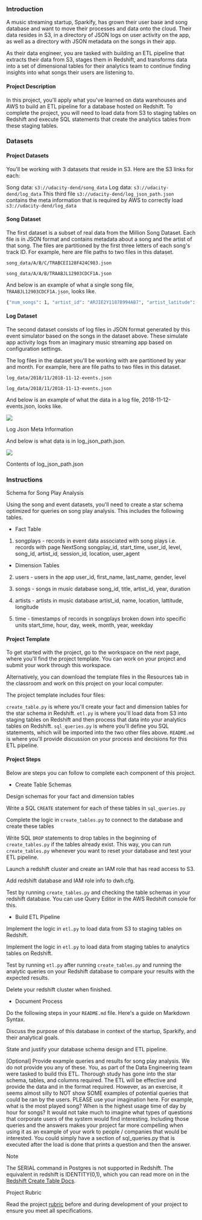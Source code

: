### Introduction

A music streaming startup, Sparkify, has grown their user base and song database and want to move their processes and data onto the cloud. Their data resides in S3, in a directory of JSON logs on user activity on the app, as well as a directory with JSON metadata on the songs in their app.

As their data engineer, you are tasked with building an ETL pipeline that extracts their data from S3, stages them in Redshift, and transforms data into a set of dimensional tables for their analytics team to continue finding insights into what songs their users are listening to.

#### Project Description

In this project, you'll apply what you've learned on data warehouses and AWS to build an ETL pipeline for a database hosted on Redshift. To complete the project, you will need to load data from S3 to staging tables on Redshift and execute SQL statements that create the analytics tables from these staging tables.

### Datasets

#### Project Datasets

You'll be working with 3 datasets that reside in S3. Here are the S3 links for each:

Song data: `s3://udacity-dend/song_data`
Log data: `s3://udacity-dend/log_data`
This third file `s3://udacity-dend/log_json_path.json` contains the meta information that is required by AWS to correctly load `s3://udacity-dend/log_data`

#### Song Dataset

The first dataset is a subset of real data from the Million Song Dataset. Each file is in JSON format and contains metadata about a song and the artist of that song. The files are partitioned by the first three letters of each song's track ID. For example, here are file paths to two files in this dataset.

`song_data/A/B/C/TRABCEI128F424C983.json`

`song_data/A/A/B/TRAABJL12903CDCF1A.json`

And below is an example of what a single song file, `TRAABJL12903CDCF1A.json`, looks like.

```bash
{"num_songs": 1, "artist_id": "ARJIE2Y1187B994AB7", "artist_latitude": null, "artist_longitude": null, "artist_location": "", "artist_name": "Line Renaud", "song_id": "SOUPIRU12A6D4FA1E1", "title": "Der Kleine Dompfaff", "duration": 152.92036, "year": 0}
```

#### Log Dataset

The second dataset consists of log files in JSON format generated by this event simulator based on the songs in the dataset above. These simulate app activity logs from an imaginary music streaming app based on configuration settings.

The log files in the dataset you'll be working with are partitioned by year and month. For example, here are file paths to two files in this dataset.

`log_data/2018/11/2018-11-12-events.json`

`log_data/2018/11/2018-11-13-events.json`

And below is an example of what the data in a log file, 2018-11-12-events.json, looks like.

![](images/log-data.jpg)

Log Json Meta Information

And below is what data is in log_json_path.json.

![](images/log-json-data.jpg)

Contents of log_json_path.json

### Instructions
Schema for Song Play Analysis

Using the song and event datasets, you'll need to create a star schema optimized for queries on song play analysis. This includes the following tables.
 - Fact Table

1. songplays - records in event data associated with song plays i.e. records with page NextSong
    songplay_id, start_time, user_id, level, song_id, artist_id, session_id, location, user_agent

- Dimension Tables

2. users - users in the app
    user_id, first_name, last_name, gender, level

3. songs - songs in music database
    song_id, title, artist_id, year, duration

4. artists - artists in music database
    artist_id, name, location, lattitude, longitude

5. time - timestamps of records in songplays broken down into specific units
    start_time, hour, day, week, month, year, weekday

#### Project Template

To get started with the project, go to the workspace on the next page, where you'll find the project template. You can work on your project and submit your work through this workspace.

Alternatively, you can download the template files in the Resources tab in the classroom and work on this project on your local computer.

The project template includes four files:

`create_table.py` is where you'll create your fact and dimension tables for the star schema in Redshift.
`etl.py` is where you'll load data from S3 into staging tables on Redshift and then process that data into your analytics tables on Redshift.
`sql_queries.py` is where you'll define you SQL statements, which will be imported into the two other files above.
`README.md` is where you'll provide discussion on your process and decisions for this ETL pipeline.

#### Project Steps

Below are steps you can follow to complete each component of this project.

- Create Table Schemas

Design schemas for your fact and dimension tables

Write a SQL `CREATE` statement for each of these tables in `sql_queries.py`

Complete the logic in `create_tables.py` to connect to the database and create these tables

Write SQL `DROP` statements to drop tables in the beginning of `create_tables.py` if the tables already exist. This way, you can run `create_tables.py` whenever you want to reset your database and test your ETL pipeline.

Launch a redshift cluster and create an IAM role that has read access to S3.

Add redshift database and IAM role info to dwh.cfg.

Test by running `create_tables.py` and checking the table schemas in your redshift database. You can use Query Editor in the AWS Redshift console for this.

- Build ETL Pipeline

Implement the logic in `etl.py` to load data from S3 to staging tables on Redshift.

Implement the logic in `etl.py` to load data from staging tables to analytics tables on Redshift.

Test by running `etl.py` after running `create_tables.py` and running the analytic queries on your Redshift database to compare your results with the expected results.

Delete your redshift cluster when finished.

- Document Process

Do the following steps in your `README.md` file. Here's a guide on Markdown Syntax.

Discuss the purpose of this database in context of the startup, Sparkify, and their analytical goals.

State and justify your database schema design and ETL pipeline.

[Optional] Provide example queries and results for song play analysis. We do not provide you any of these. You, as part of the Data Engineering team were tasked to build this ETL. Thorough study has gone into the star schema, tables, and columns required. The ETL will be effective and provide the data and in the format required. However, as an exercise, it seems almost silly to NOT show SOME examples of potential queries that could be ran by the users. PLEASE use your imagination here. For example, what is the most played song? When is the highest usage time of day by hour for songs? It would not take much to imagine what types of questions that corporate users of the system would find interesting. Including those queries and the answers makes your project far more compelling when using it as an example of your work to people / companies that would be interested. You could simply have a section of sql_queries.py that is executed after the load is done that prints a question and then the answer.

Note

The SERIAL command in Postgres is not supported in Redshift. The equivalent in redshift is IDENTITY(0,1), which you can read more on in the [Redshift Create Table Docs](https://docs.aws.amazon.com/redshift/latest/dg/r_CREATE_TABLE_NEW.html).

Project Rubric

Read the project [rubric](https://review.udacity.com/#!/rubrics/2501/view) before and during development of your project to ensure you meet all specifications.
